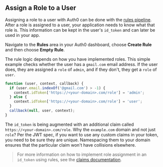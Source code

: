 ## Assign a Role to a User

Assigning a role to a user with Auth0 can be done with the [rules pipeline](https://auth0.com/docs/rules). After a role is assigned to a user, your application needs to know what that role is. This information can be kept in the user's `id_token` and can later be used in your app.

Navigate to the **Rules** area in your Auth0 dashboard, choose **Create Rule** and then choose **Empty Rule**.

The rule logic depends on how you have implemented roles. This simple example checks whether the user has a `gmail.com` email address. If the user does, they are assigned a `role` of `admin`, and if they don't, they get a `role` of `user`.

```js
function (user, context, callback) {
  if (user.email.indexOf('@gmail.com') > -1) {
    context.idToken['https://<your-domain>.com/role'] = 'admin';
  } else {
    context.idToken['https://<your-domain>.com/role'] = 'user';
  }
  callback(null, user, context);
}
```

The `id_token` is being augmented with an additional claim called `https://<your-domain>.com/role`. Why the `example.com` domain and not just `role`? Per the JWT spec, if you want to use any custom claims in your token, you need to be sure they are unique. Namespacing them to your domain ensures that the particular claim won't have collisions elsewhere.

> For more information on how to implement role assignment in an `id_token` using rules, see the [claims documentation](api-auth/tutorials/adoption/scope-custom-claims).